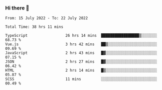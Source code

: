 ### Hi there 👋

<!--
**siaikin/siaikin** is a ✨ _special_ ✨ repository because its `README.md` (this file) appears on your GitHub profile.

Here are some ideas to get you started:

- 🔭 I’m currently working on ...
- 🌱 I’m currently learning ...
- 👯 I’m looking to collaborate on ...
- 🤔 I’m looking for help with ...
- 💬 Ask me about ...
- 📫 How to reach me: ...
- 😄 Pronouns: ...
- ⚡ Fun fact: ...
-->

<!--START_SECTION:waka-->

```text
From: 15 July 2022 - To: 22 July 2022

Total Time: 38 hrs 11 mins

TypeScript                 26 hrs 14 mins  █████████████████▒░░░░░░░   68.73 %
Vue.js                     3 hrs 42 mins   ██▒░░░░░░░░░░░░░░░░░░░░░░   09.69 %
JavaScript                 2 hrs 43 mins   █▓░░░░░░░░░░░░░░░░░░░░░░░   07.15 %
JSON                       2 hrs 27 mins   █▓░░░░░░░░░░░░░░░░░░░░░░░   06.42 %
HTML                       2 hrs 14 mins   █▒░░░░░░░░░░░░░░░░░░░░░░░   05.87 %
SCSS                       11 mins         ░░░░░░░░░░░░░░░░░░░░░░░░░   00.49 %
```

<!--END_SECTION:waka-->

